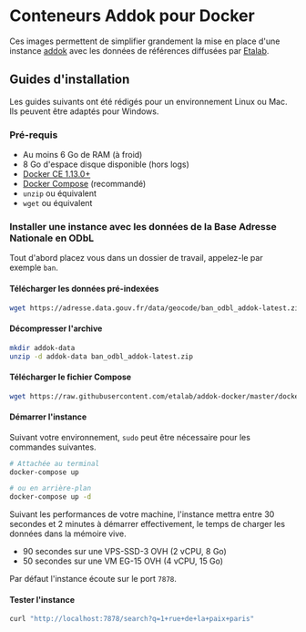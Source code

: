 # Conteneurs Addok pour Docker

Ces images permettent de simplifier grandement la mise en place d'une instance [addok](https://github.com/addok/addok) avec les données de références diffusées par [Etalab](https://www.etalab.gouv.fr).

## Guides d'installation

Les guides suivants ont été rédigés pour un environnement Linux ou Mac. Ils peuvent être adaptés pour Windows.

### Pré-requis

* Au moins 6 Go de RAM (à froid)
* 8 Go d'espace disque disponible (hors logs)
* [Docker CE 1.13.0+](https://docs.docker.com/engine/installation/)
* [Docker Compose](https://docs.docker.com/compose/install/) (recommandé)
* `unzip` ou équivalent
* `wget` ou équivalent

### Installer une instance avec les données de la Base Adresse Nationale en ODbL

Tout d'abord placez vous dans un dossier de travail, appelez-le par exemple `ban`.

#### Télécharger les données pré-indexées

```bash
wget https://adresse.data.gouv.fr/data/geocode/ban_odbl_addok-latest.zip
```

#### Décompresser l'archive

```bash
mkdir addok-data
unzip -d addok-data ban_odbl_addok-latest.zip
```

#### Télécharger le fichier Compose

```bash
wget https://raw.githubusercontent.com/etalab/addok-docker/master/docker-compose.yml
```

#### Démarrer l'instance

Suivant votre environnement, `sudo` peut être nécessaire pour les commandes suivantes.

```bash
# Attachée au terminal
docker-compose up

# ou en arrière-plan
docker-compose up -d
```

Suivant les performances de votre machine, l'instance mettra entre 30 secondes et 2 minutes à démarrer effectivement, le temps de charger les données dans la mémoire vive.

* 90 secondes sur une VPS-SSD-3 OVH (2 vCPU, 8 Go)
* 50 secondes sur une VM EG-15 OVH (4 vCPU, 15 Go)

Par défaut l'instance écoute sur le port `7878`.

#### Tester l'instance

```bash
curl "http://localhost:7878/search?q=1+rue+de+la+paix+paris"
```
